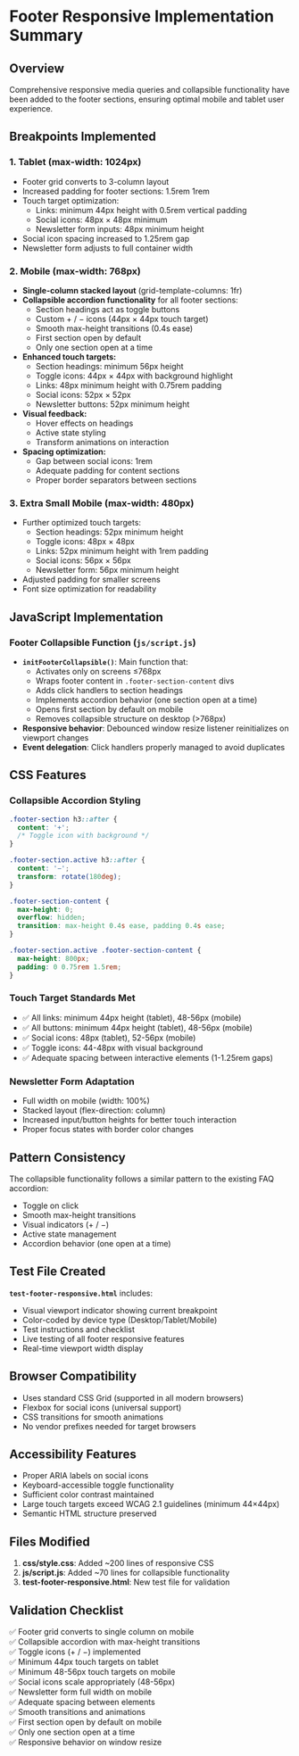 # Footer Responsive Implementation Summary

## Overview
Comprehensive responsive media queries and collapsible functionality have been added to the footer sections, ensuring optimal mobile and tablet user experience.

## Breakpoints Implemented

### 1. Tablet (max-width: 1024px)
- Footer grid converts to 3-column layout
- Increased padding for footer sections: 1.5rem 1rem
- Touch target optimization:
  - Links: minimum 44px height with 0.5rem vertical padding
  - Social icons: 48px × 48px minimum
  - Newsletter form inputs: 48px minimum height
- Social icon spacing increased to 1.25rem gap
- Newsletter form adjusts to full container width

### 2. Mobile (max-width: 768px)
- **Single-column stacked layout** (grid-template-columns: 1fr)
- **Collapsible accordion functionality** for all footer sections:
  - Section headings act as toggle buttons
  - Custom + / − icons (44px × 44px touch target)
  - Smooth max-height transitions (0.4s ease)
  - First section open by default
  - Only one section open at a time
- **Enhanced touch targets:**
  - Section headings: minimum 56px height
  - Toggle icons: 44px × 44px with background highlight
  - Links: 48px minimum height with 0.75rem padding
  - Social icons: 52px × 52px
  - Newsletter buttons: 52px minimum height
- **Visual feedback:**
  - Hover effects on headings
  - Active state styling
  - Transform animations on interaction
- **Spacing optimization:**
  - Gap between social icons: 1rem
  - Adequate padding for content sections
  - Proper border separators between sections

### 3. Extra Small Mobile (max-width: 480px)
- Further optimized touch targets:
  - Section headings: 52px minimum height
  - Toggle icons: 48px × 48px
  - Links: 52px minimum height with 1rem padding
  - Social icons: 56px × 56px
  - Newsletter form: 56px minimum height
- Adjusted padding for smaller screens
- Font size optimization for readability

## JavaScript Implementation

### Footer Collapsible Function (`js/script.js`)
- **`initFooterCollapsible()`**: Main function that:
  - Activates only on screens ≤768px
  - Wraps footer content in `.footer-section-content` divs
  - Adds click handlers to section headings
  - Implements accordion behavior (one section open at a time)
  - Opens first section by default on mobile
  - Removes collapsible structure on desktop (>768px)
- **Responsive behavior**: Debounced window resize listener reinitializes on viewport changes
- **Event delegation**: Click handlers properly managed to avoid duplicates

## CSS Features

### Collapsible Accordion Styling
```css
.footer-section h3::after {
  content: '+';
  /* Toggle icon with background */
}

.footer-section.active h3::after {
  content: '−';
  transform: rotate(180deg);
}

.footer-section-content {
  max-height: 0;
  overflow: hidden;
  transition: max-height 0.4s ease, padding 0.4s ease;
}

.footer-section.active .footer-section-content {
  max-height: 800px;
  padding: 0 0.75rem 1.5rem;
}
```

### Touch Target Standards Met
- ✅ All links: minimum 44px height (tablet), 48-56px (mobile)
- ✅ All buttons: minimum 44px height (tablet), 48-56px (mobile)
- ✅ Social icons: 48px (tablet), 52-56px (mobile)
- ✅ Toggle icons: 44-48px with visual background
- ✅ Adequate spacing between interactive elements (1-1.25rem gaps)

### Newsletter Form Adaptation
- Full width on mobile (width: 100%)
- Stacked layout (flex-direction: column)
- Increased input/button heights for better touch interaction
- Proper focus states with border color changes

## Pattern Consistency
The collapsible functionality follows a similar pattern to the existing FAQ accordion:
- Toggle on click
- Smooth max-height transitions
- Visual indicators (+ / −)
- Active state management
- Accordion behavior (one open at a time)

## Test File Created
**`test-footer-responsive.html`** includes:
- Visual viewport indicator showing current breakpoint
- Color-coded by device type (Desktop/Tablet/Mobile)
- Test instructions and checklist
- Live testing of all footer responsive features
- Real-time viewport width display

## Browser Compatibility
- Uses standard CSS Grid (supported in all modern browsers)
- Flexbox for social icons (universal support)
- CSS transitions for smooth animations
- No vendor prefixes needed for target browsers

## Accessibility Features
- Proper ARIA labels on social icons
- Keyboard-accessible toggle functionality
- Sufficient color contrast maintained
- Large touch targets exceed WCAG 2.1 guidelines (minimum 44×44px)
- Semantic HTML structure preserved

## Files Modified
1. **css/style.css**: Added ~200 lines of responsive CSS
2. **js/script.js**: Added ~70 lines for collapsible functionality
3. **test-footer-responsive.html**: New test file for validation

## Validation Checklist
✅ Footer grid converts to single column on mobile  
✅ Collapsible accordion with max-height transitions  
✅ Toggle icons (+ / −) implemented  
✅ Minimum 44px touch targets on tablet  
✅ Minimum 48-56px touch targets on mobile  
✅ Social icons scale appropriately (48-56px)  
✅ Newsletter form full width on mobile  
✅ Adequate spacing between elements  
✅ Smooth transitions and animations  
✅ First section open by default on mobile  
✅ Only one section open at a time  
✅ Responsive behavior on window resize  
